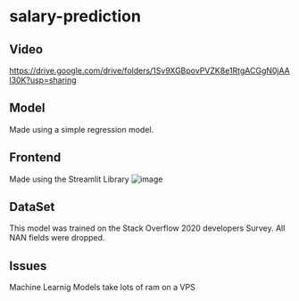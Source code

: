 # salary-prediction
 
## Video
https://drive.google.com/drive/folders/1Sv9XGBpovPVZK8e1RtgACGgN0jAAl30K?usp=sharing

## Model 
Made using a simple regression model.

## Frontend 
Made using the Streamlit Library
![image](https://user-images.githubusercontent.com/70055735/119100094-375ff280-ba35-11eb-8f51-9442cca43894.png)


## DataSet 
This model was trained on the Stack Overflow 2020 developers Survey. All NAN fields were dropped.

## Issues
Machine Learnig Models take lots of ram on a VPS


